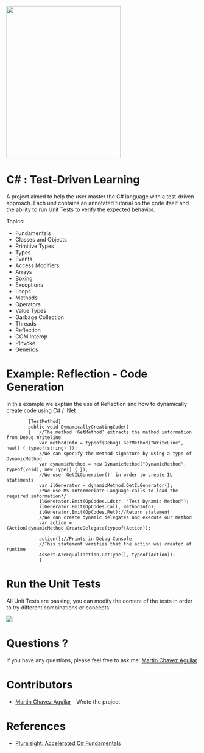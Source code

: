 <a name="README">[<img src="https://s3-us-west-2.amazonaws.com/testdrivenlearningbucket/c%23.jpg"  width="300px" height="400px" />](https://github.com/MartinChavez/Learn-CSharp)</a>

C# : Test-Driven Learning
================

A project aimed to help the user master the C# language with a test-driven approach. Each unit contains an annotated tutorial on the code itself and the ability to run Unit Tests to verify the expected behavior.

Topics:

 - Fundamentals
 - Classes and Objects 
 - Primitive Types
 - Types
 - Events 
 - Access Modifiers
 - Arrays
 - Boxing
 - Exceptions
 - Loops
 - Methods
 - Operators
 - Value Types
 - Garbage Collection
 - Threads
 - Reflection
 - COM Interop
 - PInvoke
 - Generics
 
Example: Reflection - Code Generation
====================
In this example we explain the use of Reflection and how to dynamically create code using C# / .Net
```CSharp
        [TestMethod]
        public void DynamicallyCreatingCode()
        {   //The method ‘GetMethod’ extracts the method information from Debug.Writeline 
            var methodInfo = typeof(Debug).GetMethod("WriteLine", new[] { typeof(string) }); 
            //We can specify the method signature by using a type of DynamicMethod
            var dynamicMethod = new DynamicMethod("DynamicMethod", typeof(void), new Type[] { }); 
            //We use 'GetILGenerator()' in order to create IL statements
            var ilGenerator = dynamicMethod.GetILGenerator();
            /*We use MS Intermediate Language calls to load the required information*/
            ilGenerator.Emit(OpCodes.Ldstr, "Test Dynamic Method");
            ilGenerator.Emit(OpCodes.Call, methodInfo);
            ilGenerator.Emit(OpCodes.Ret);//Return statement
            //We can create dynamic delegates and execute our method
            var action = (Action)dynamicMethod.CreateDelegate(typeof(Action)); 

            action();//Prints in Debug Console
            //This statement verifies that the action was created at runtime
            Assert.AreEqual(action.GetType(), typeof(Action));
            }
```

Run the Unit Tests
====================
All Unit Tests are passing, you can modify the content of the tests in order to try different combinations or concepts.

<a name="README">[<img src="https://s3-us-west-2.amazonaws.com/testdrivenlearningbucket/PassingRunningTests.png" />](https://github.com/MartinChavez/Learn-CSharp)</a>


Questions ?
====================

If you have any questions, please feel free to ask me:
[Martin Chavez Aguilar](mailto:martin.chavez@live.com)

Contributors
====================

* [Martin Chavez Aguilar](http://martinchavezaguilar.com/) - Wrote the project

References
====================

* [Pluralsight: Accelerated C# Fundamentals](http://www.pluralsight.com/courses/csharp-fundamentals)
